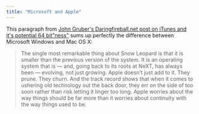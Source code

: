 ```yaml
---
title: "Microsoft and Apple"
---
```

<p>This paragraph from <a href="https://daringfireball.net/2009/09/itunes_and_cocoa">John Gruber's Daringfireball.net post on iTunes and it's potential 64 bit"ness"</a> sums up perfectly the difference between Microsoft Windows and Mac OS X:</p>
<blockquote><p>The single most remarkable thing about Snow Leopard is that it is smaller than the previous version of the system. It is an operating system that is — and, going back to its roots at NeXT, has always been — evolving, not just growing. Apple doesn’t just add to it. They prune. They churn. And the track record shows that when it comes to ushering old technology out the back door, they err on the side of too soon rather than risk letting it linger too long. Apple worries about the way things should be far more than it worries about continuity with the way things used to be.</p></blockquote>
